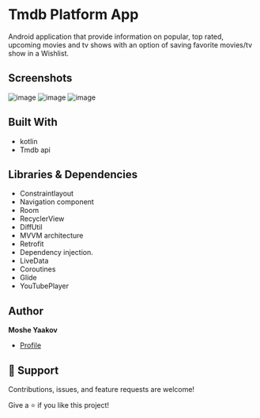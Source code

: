 # Tmdb Platform App
Android application that provide information on popular, top rated, upcoming movies and tv shows with an option of saving favorite movies/tv show in a Wishlist. 

## Screenshots
![image](https://user-images.githubusercontent.com/57193257/190469783-5da6ae61-1a2c-4dfb-9f97-02051bb3e39c.png)
![image](https://user-images.githubusercontent.com/57193257/190469973-5173e45a-2d5d-4744-89d6-bb9146dd952c.png)
![image](https://user-images.githubusercontent.com/57193257/190470164-13434d98-4541-4571-ab70-22521d1e3f68.png)


## Built With
- kotlin
- Tmdb api

## Libraries & Dependencies
- Constraintlayout
- Navigation component
- Room
- RecyclerView
- DiffUtil
- MVVM architecture
- Retrofit
- Dependency injection.
- LiveData
- Coroutines
- Glide
- YouTubePlayer

## Author
**Moshe Yaakov**

- [Profile](https://github.com/moshe980 "Moshe Yaakov")

## 🤝 Support

Contributions, issues, and feature requests are welcome!

Give a ⭐️ if you like this project!

